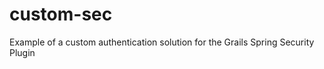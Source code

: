 custom-sec
==========

Example of a custom authentication solution for the Grails Spring Security Plugin
